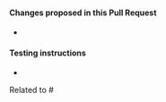 #### Changes proposed in this Pull Request

*

#### Testing instructions

<!--
Add as many details as possible to help others reproduce the issue and test the fix.
"Before / After" screenshots can also be very helpful when the change is visual.
-->

*

<!--
Link a related issue to this PR. If the PR does not immediately resolve the issue,
for example requires a separate deployment to be rolled out to production, avoid
using the "fixes" keyword and instead attach the [Status] Fix Inbound label to
the linked issue.
-->

Related to #
